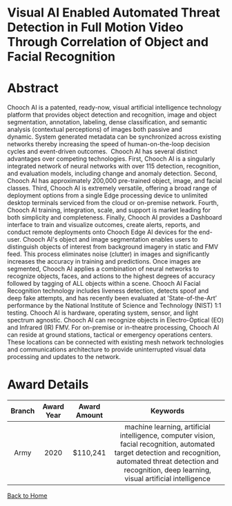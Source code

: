 
Visual AI Enabled Automated Threat Detection in Full Motion Video Through Correlation of Object and Facial Recognition
======================================================================================================================

# Abstract


Chooch AI is a patented, ready-now, visual artificial intelligence technology platform that provides object detection and recognition, image and object segmentation, annotation, labeling, dense classification, and semantic analysis (contextual perceptions) of images both passive and dynamic. System generated metadata can be synchronized across existing networks thereby increasing the speed of human-on-the-loop decision cycles and event-driven outcomes.  Chooch AI has several distinct advantages over competing technologies. First, Chooch AI is a singularly integrated network of neural networks with over 115 detection, recognition, and evaluation models, including change and anomaly detection. Second, Chooch AI has approximately 200,000 pre-trained object, image, and facial classes. Third, Chooch AI is extremely versatile, offering a broad range of deployment options from a single Edge processing device to unlimited desktop terminals serviced from the cloud or on-premise network. Fourth, Chooch AI training, integration, scale, and support is market leading for both simplicity and completeness. Finally, Chooch AI provides a Dashboard interface to train and visualize outcomes, create alerts, reports, and conduct remote deployments onto Chooch Edge AI devices for the end-user. Chooch AI's object and image segmentation enables users to distinguish objects of interest from background imagery in static and FMV feed. This process eliminates noise (clutter) in images and significantly increases the accuracy in training and predictions. Once images are segmented, Chooch AI applies a combination of neural networks to recognize objects, faces, and actions to the highest degrees of accuracy followed by tagging of ALL objects within a scene. Chooch AI Facial Recognition technology includes liveness detection, detects spoof and deep fake attempts, and has recently been evaluated at 'State-of-the-Art’ performance by the National Institute of Science and Technology (NIST) 1:1 testing. Chooch AI is hardware, operating system, sensor, and light spectrum agnostic. Chooch AI can recognize objects in Electro-Optical (EO) and Infrared (IR) FMV. For on-premise or in-theatre processing, Chooch AI can reside at ground stations, tactical or emergency operations centers. These locations can be connected with existing mesh network technologies and communications architecture to provide uninterrupted visual data processing and updates to the network.  

# Award Details

|Branch|Award Year|Award Amount|Keywords|
| :---: | :---: | :---: | :---: |
|Army|2020|$110,241|machine learning, artificial intelligence, computer vision, facial recognition, automated target detection and recognition, automated threat detection and recognition, deep learning, visual artificial intelligence|
  
  


[Back to Home](https://github.com/chrischow/dod_sbir_awards#1079)